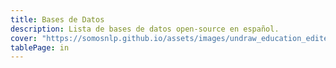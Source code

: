 ```yaml
---
title: Bases de Datos
description: Lista de bases de datos open-source en español. 
cover: "https://somosnlp.github.io/assets/images/undraw_education_edited.svg"
tablePage: in
---
```


<TableDatasets
  :resourceItems="[
    {
        name: 'Catalonia Independence Corpus',
        tags: ['clasificación de sentimientos'],
        description: 'Esta base de datos contiene dos corpus en español y catalán que contienen mensajes de Twitter anotados para la detección de opiniones. Cada corpus está anotado con tres posturas: \'against\', \'favor\' y \'neutral\' (a favor, en contra, neutral) respecto a la independencia de Cataluña.',
        website: '',
        github: 'https://github.com/ixa-ehu/catalonia-independence-corpus',
        paper: 'https://www.aclweb.org/anthology/2020.lrec-1.171/',
        hf_dataset_name: 'catalonia_independence',
        hf_contributor_handle: 'lewtun'
    },
    {
        name: 'eHealth-KD',
        tags: ['NER (Named Entity Recognition)'],
        description: 'Base de datos del challenge eHealth-KD de IberLEF 2020. Está diseñado para la identificación de entidades y relaciones semánticas en documentos sanitarios españoles.',
        website: 'https://knowledge-learning.github.io/ehealthkd-2020/',
        github: 'https://github.com/knowledge-learning/ehealthkd-2020',
        paper: 'http://ceur-ws.org/Vol-2664/eHealth-KD_overview.pdf',
        hf_dataset_name: 'ehealth_kd',
        hf_contributor_handle: 'mariagrandury'
    },
    {
        name: 'HEAD-QA',
        tags: ['preguntas de opción múltiple'],
        description: 'HEAD-QA es un conjunto de datos de preguntas de opción múltiple sobre medicina. Las preguntas proceden de exámenes para acceder a un puesto en el sistema sanitario español y suponen un reto incluso para humanos altamente especializados.',
        website: 'https://aghie.github.io/head-qa/',
        github: 'https://github.com/aghie/head-qa',
        paper: 'https://www.aclweb.org/anthology/P19-1092/',
        hf_dataset_name: 'head_qa',
        hf_contributor_handle: 'mariagrandury'
    },
    {
        name: 'Large Spanish Corpus',
        tags: ['modelado del lenguaje', 'pre-entrenamiento'],
        description: 'El Large Spanish Corpus es una compilación de 15 corpus españoles sin etiquetar que abarcan desde la Wikipedia hasta las notas del Parlamento Europeo. Cada configuración contiene los datos correspondientes a cada corpus diferente.',
        website: '',
        github: 'https://github.com/josecannete/spanish-corpora',
        paper: '',
        hf_dataset_name: 'large_spanish_corpus',
        hf_contributor_handle: 'lewtun'
    },
    {
    name: 'Mucho Cine',
    tags: ['clasificación de sentimientos'],
    description: 'El conjunto de datos de reseñas de Muchocine contiene 3.872 reseñas de películas en español, cada una de ellas con un breve resumen y una calificación en una escala de 1 a 5.',
    website: 'http://www.lsi.us.es/~fermin/index.php/Datasets',
    github: '',
    paper: '',
    hf_dataset_name: 'muchocine',
    hf_contributor_handle: 'mapmeld'
    },
    {
    name: 'Spanish Billion Words',
    tags: ['modelado del lenguaje', 'pre-entrenamiento'],
    description: 'Spanish Billion Words es un corpus no anotado de casi 1.500 millones de palabras, compuesto por diferentes recursos online.',
    website: 'https://crscardellino.github.io/SBWCE/',
    github: '',
    paper: '',
    hf_dataset_name: 'spanish_billion_words',
    hf_contributor_handle: 'mariagrandury'
    },
    {
    name: 'WikiCorpus',
    tags: ['modelado del lenguaje', 'POS (Part of Speech)'],
    description: 'El Wikicorpus es un corpus trilingüe (catalán, español, inglés) que contiene grandes partes de la Wikipedia de 2006 y que ha sido enriquecido automáticamente con información lingüística. En su versión actual, contiene más de 750 millones de palabras.',
    website: 'https://www.cs.upc.edu/~nlp/wikicorpus/',
    github: '',
    paper: 'https://www.cs.upc.edu/~nlp/papers/reese10.pdf',
    hf_dataset_name: 'wikicorpus',
    hf_contributor_handle: 'albertvillanova'
    },
    {
    name: 'InfoLibros Corpus',
    tags: ['modelado del lenguaje'],
    description: 'El corpus InfoLibros es un corpus de 218 millones de tokens de narraciones en español extraídas de libros gratuitos recopilados por el proyecto abierto Infolibros.org. El corpus se ha preprocesado y depurado mediante el procedimiento de Corpus-Cleaner.',
    website: 'https://doi.org/10.5281/zenodo.7313105',
    github: '',
    paper: '',
    hf_dataset_name: '',
    hf_contributor_handle: ''
    },
    {
    name: 'Spanish CBOW Word Embeddings in Floret',
    tags: ['modelado del lenguaje', 'CBOW (Continuous Bag Of Words)'],
    description: 'Dataset compuesto por embeddings entrenados con el corpus de la Biblioteca Nacional de España (BNE) utilizando floret.',
    website: 'https://doi.org/10.5281/zenodo.7314098',
    github: '',
    paper: '',
    hf_dataset_name: '',
    hf_contributor_handle: ''
    },
    {
    name: 'Biomedical Spanish CBOW Word Embeddings in Floret',
    tags: ['modelado del lenguaje', 'CBOW (Continuous Bag Of Words)'],
    description: 'Dataset compuesto por embeddings entrenados en la combinación de todos los textos presentes en el corpus biomédico español, que incluye datos de múltiples fuentes para un total de 1100M tokens a través de 2,5M de documentos.',
    website: 'https://doi.org/10.5281/zenodo.7314041',
    github: '',
    paper: 'https://arxiv.org/abs/2109.07765',
    hf_dataset_name: '',
    hf_contributor_handle: ''
    },
    {
    name: 'Spanish Biomedical Crawled Corpus',
    tags: ['modelado del lenguaje'],
    description: 'El mayor corpus biomédico y de salud en español hasta la fecha, recopilado a partir de un análisis web masivo de dominios de salud españoles en más de 3.000 URL. Todos los datos recopilados se han preprocesado para producir el recurso CoWeSe (Corpus Web Salud Español).',
    website: 'https://doi.org/10.5281/zenodo.5513237',
    github: '',
    paper: 'https://arxiv.org/abs/2109.07765',
    hf_dataset_name: '',
    hf_contributor_handle: ''
    },
    {
    name: 'TDX Thesis Spanish Corpus',
    tags: ['modelado del lenguaje'],
    description: 'El corpus TDX Thesis Spanish es un corpus de 246 millones de tokens de texto limpio en español extraído de tesis científicas del dominio tdx.cat, que contiene tesis abiertas publicadas por universidades catalanas. El corpus se ha preprocesado y depurado mediante el procedimiento de Corpus-Cleaner.',
    website: 'https://doi.org/10.5281/zenodo.7313149',
    github: '',
    paper: '',
    hf_dataset_name: '',
    hf_contributor_handle: ''
    },
    {
    name: 'CSIC Spanish Corpus',
    tags: ['modelado del lenguaje'],
    description: 'El corpus español de CSIC es un corpus de 146 millones de tokens de revistas científicas españolas del repositorio revistas.csic.es/. El corpus se ha preprocesado y depurado mediante el procedimiento de Corpus-Cleaner.',
    website: 'https://doi.org/10.5281/zenodo.7313126',
    github: '',
    paper: '',
    hf_dataset_name: '',
    hf_contributor_handle: ''
    },
    {
    name: 'BasCrawl',
    tags: ['modelado del lenguaje'],
    description: 'BasCrawl es un corpus web de 186 millones de tokens en euskera obtenido mediante el análisis de más de 12000 dominios en internet (se incluyen los dominios analizados). El corpus ha sido preprocesado y depurado siguiendo el mismo procedimiento que MarIA.',
    website: 'https://doi.org/10.5281/zenodo.7313092',
    github: '',
    paper: '',
    hf_dataset_name: '',
    hf_contributor_handle: ''
    },
    {
    name: 'Spanish Legal Domain Corpora',
    tags: ['modelado del lenguaje'],
    description: 'Dataset compuesto por una colección de textos (corpus) del ámbito jurídico español.',
    website: 'https://doi.org/10.5281/zenodo.5495529',
    github: 'https://github.com/PlanTL-GOB-ES/lm-legal-es',
    paper: 'https://arxiv.org/abs/2110.12201',
    hf_dataset_name: '',
    hf_contributor_handle: ''
    },
    {
    name: 'Spanish Skip-Gram Word Embeddings in FastText',
    tags: ['modelado del lenguaje', 'FastText'],
    description: 'El corpus cuenta con más de 2TB de texto de alta calidad, recopilado a partir de los diferentes análisis web realizados por la Biblioteca Nacional de España desde 2009 hasta 2019. Dataset compuesto exclusivamente por embeddings Skip-Gram.',
    website: 'https://doi.org/10.5281/zenodo.5046525',
    github: '',
    paper: 'http://journal.sepln.org/sepln/ojs/ojs/index.php/pln/article/view/6405',
    hf_dataset_name: '',
    hf_contributor_handle: ''
    },
    {
    name: 'Spanish CBOW Word Embeddings in FastText',
    tags: ['modelado del lenguaje', 'FastText'],
    description: 'Embeddings de palabras en español en FastText generados a partir del mayor corpus realizado en español hasta la fecha. El corpus cuenta con más de 2 TB de texto de alta calidad, recopilado a partir de los diferentes rastreos web realizados por la Biblioteca Nacional de España entre 2009 y 2019. Dataset compuesto exclusivamente por CBOW embeddings.',
    website: 'https://doi.org/10.5281/zenodo.5044988',
    github: '',
    paper: 'http://journal.sepln.org/sepln/ojs/ojs/index.php/pln/article/view/6405',
    hf_dataset_name: '',
    hf_contributor_handle: ''
    },
    {
    name: 'Spanish Legal Domain Word & Sub-Word Embeddings',
    tags: ['modelado del lenguaje'],
    description: 'Conjunto de embeddings generados a partir del corpus compuesto de recursos jurídicos españoles más grande hasta la fecha (9GB).',
    website: 'https://doi.org/10.5281/zenodo.5036147',
    github: 'https://github.com/PlanTL-GOB-ES/lm-legal-es',
    paper: 'https://arxiv.org/abs/2110.12201',
    hf_dataset_name: '',
    hf_contributor_handle: ''
    }
    ]"
/>
